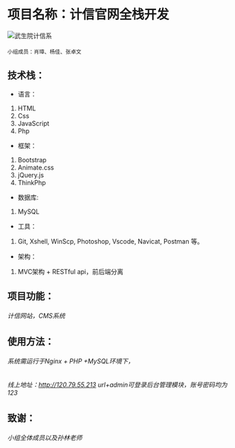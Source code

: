 # 项目名称：计信官网全栈开发
![武生院计信系](http://120.79.55.213/images/logo.png)<br><br>
`小组成员：肖璋、杨佳、张卓文`
## 技术栈：
- 语言：
 1. HTML
 2. Css
 3. JavaScript
 4. Php
- 框架：
1. Bootstrap
2. Animate.css
3. jQuery.js
4. ThinkPhp
- 数据库:
1. MySQL
- 工具：
1. Git, Xshell, WinScp, Photoshop, Vscode, Navicat, Postman 等。
- 架构：
1. MVC架构 + RESTful api，前后端分离
## 项目功能：
###### 计信网站，CMS系统
## 使用方法：
###### 系统需运行于Nginx + PHP +MySQL环境下，
###### 线上地址：http://120.79.55.213 url+admin可登录后台管理模块，账号密码均为123
## 致谢：
###### 小组全体成员以及孙林老师

